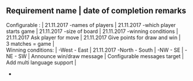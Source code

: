 Requirement name            	|    date of completion       remarks
-----------------------------------------------------------------------------
Configurable :			|	21.11.2017
-names of players		|	21.11.2017
-which player starts game	|	21.11.2017
-size of board			|	21.11.2017
-winning conditions		|	21.11.2017
Ask player for move		|	21.11.2017
Give points for draw and win	|	
3 matches = game		|	
Winning conditions:		|
-West - East			|	21.11.2017
-North - South			|
-NW - SE			|
-NE - SW			|
Announce win/draw message	|
Configurable messages target	|
Add multi language support	|


-
